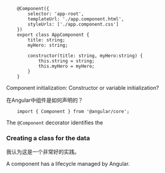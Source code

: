         @Component({
            selector: 'app-root',
            templateUrl: './app.component.html',
            styleUrls: ['./app.component.css']
        })
        export class AppComponent {
            title: string;
            myHero: string;
            
            constructor(title: string, myHero:string) {
                this.string = string;
                this.myHero = myHero;
            }
        }

Component initialization: Constructor or variable initialization?

在Angular中组件是如何声明的？

        import { Component } from '@angular/core';
        
The `@Component` decorator identifies the 

### Creating a class for the data

我认为这是一个非常好的实践。

A component has a lifecycle managed by Angular.



